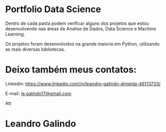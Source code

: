 # Portfolio Data Science

Dentro de cada pasta podem verificar alguns dos projetos que estou desenvolvendo nas áreas de Analise de Dados, Data Science e Machine Learning.

Os projetos foram desenvolvidos na grande maioria em Python, utilizando as mais diversas bibliotecas.

# Deixo também meus contatos:
Linkedin: https://www.linkedin.com/in/leandro-galindo-almeida-46113733/

E-mail: le.galindo17@gmail.com

Att

# Leandro Galindo
